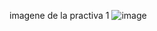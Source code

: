 imagene de la practiva 1 
![image](https://user-images.githubusercontent.com/116972136/205815894-45e3c8bf-0bb3-4922-a57b-b2ffd15ddfa9.png)
